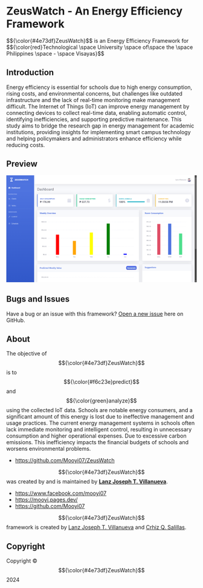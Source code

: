 # ZeusWatch - An Energy Efficiency Framework 

<p>$${\color{#4e73df}ZeusWatch}$$ is an Energy Efficiency Framework for $${\color{red}Technological \space University \space of\space the \space Philippines \space - \space Visayas}$$</p>

## Introduction 

Energy efficiency is essential for schools due to high energy consumption, rising costs, and environmental concerns, but challenges like outdated infrastructure and the lack of real-time monitoring make management difficult. The Internet of Things (IoT) can improve energy management by connecting devices to collect real-time data, enabling automatic control, identifying inefficiencies, and supporting predictive maintenance. This study aims to bridge the research gap in energy management for academic institutions, providing insights for implementing smart campus technology and helping policymakers and administrators enhance efficiency while reducing costs.

## Preview

![ZeusWatch Preview](main/img/readmePrev.png)

## Bugs and Issues

Have a bug or an issue with this framework? [Open a new issue](https://github.com/Mooyi07/ZeusWatch/issues) here on GitHub.

## About

The objective of $${\color{#4e73df}ZeusWatch}$$ is to $${\color{#f6c23e}predict}$$ and $${\color{green}analyze}$$ using the collected IoT data. Schools are notable energy consumers, and a significant amount of this energy is lost due to ineffective management and usage practices.  The current energy management systems in schools often lack immediate monitoring and intelligent control, resulting in unnecessary consumption and higher operational expenses.  Due to excessive carbon emissions. This inefficiency impacts the financial budgets of schools and worsens environmental problems.

* <https://github.com/Mooyi07/ZeusWatch>

$${\color{#4e73df}ZeusWatch}$$  was created by and is maintained by **[Lanz Joseph T. Villanueva](https://www.facebook.com/mooyi07)**.

* <https://www.facebook.com/mooyi07>
* <https://mooyi.pages.dev/>
* <https://github.com/Mooyi07>

$${\color{#4e73df}ZeusWatch}$$  framework is created by [Lanz Joseph T. Villanueva](https://www.facebook.com/mooyi07) and [Crhiz Q. Salillas](https://www.facebook.com/crhiz15).

## Copyright

Copyright &copy; $${\color{#4e73df}ZeusWatch}$$ 2024
